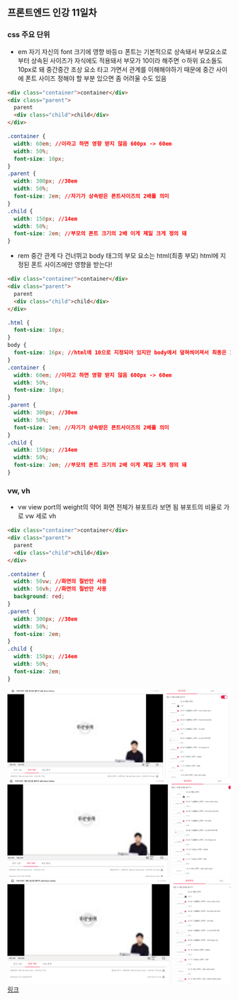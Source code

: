 ## 프론트엔드 인강 11일차

### css 주요 단위

- em
  자기 자신의 font 크기에 영향 바등ㅁ
  폰트는 기본적으로 상속돼서 부모요소로부터 상속된 사이즈가 자식에도 적용돼서 부모가 10이라 해주면 ㅇ하위 요소들도 10px로 돼
  중간중간 조상 요소 타고 가면서 관계를 이해해야하기 때문에 중간 사이에 폰트 사이즈 정해야 할 부분 있으면 좀 어려울 수도 있음

```html
<div class="container">container</div>
<div class="parent">
  parent
  <div class="child">child</div>
</div>
```

```css
.container {
  width: 60em; //이라고 하면 영향 받지 않음 600px -> 60em
  width: 50%;
  font-size: 10px;
}
.parent {
  width: 300px; //30em
  width: 50%;
  font-size: 2em; //자기가 상속받은 폰트사이즈의 2배를 의미
}
.child {
  width: 150px; //14em
  width: 50%;
  font-size: 2em; //부모의 폰트 크기의 2배 이게 제일 크게 정의 돼
}
```

- rem
  중간 관계 다 건너뛰고
  body 태그의 부모 요소는 html(최종 부모) html에 지정된 폰트 사이즈에만 영향을 받는다!

```html
<div class="container">container</div>
<div class="parent">
  parent
  <div class="child">child</div>
</div>
```

```css
.html {
  font-size: 10px;
}
body {
  font-size: 16px; //html에 10으로 지정되어 있지만 body에서 덮혀씌어져서 최종은 16으로 html에 정한 사이즈에 영향받지 않음
}
.container {
  width: 60em; //이라고 하면 영향 받지 않음 600px -> 60em
  width: 50%;
  font-size: 10px;
}
.parent {
  width: 300px; //30em
  width: 50%;
  font-size: 2em; //자기가 상속받은 폰트사이즈의 2배를 의미
}
.child {
  width: 150px; //14em
  width: 50%;
  font-size: 2em; //부모의 폰트 크기의 2배 이게 제일 크게 정의 돼
}
```

### vw, vh

- vw
  view port의 weight의 약어
  화면 전체가 뷰포트라 보면 됨
  뷰포트의 비율로 가로 vw 세로 vh

```html
<div class="container">container</div>
<div class="parent">
  parent
  <div class="child">child</div>
</div>
```

```css
.container {
  width: 50vw; //화면의 절반만 사용
  width: 50vh; //화면의 절반만 사용
  background: red;
}
.parent {
  width: 300px; //30em
  width: 50%;
  font-size: 2em;
}
.child {
  width: 150px; //14em
  width: 50%;
  font-size: 2em;
}
```

![screenshot](./img/1027_1.PNG)
![screenshot](./img/1027_2.PNG)
![screenshot](./img/1027_3.PNG)
[링크](https://bit.ly/3m0t8GM)
